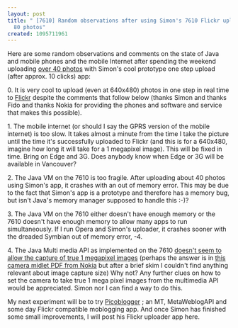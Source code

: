 ```yaml
---
layout: post
title: " [7610] Random observations after using Simon's 7610 Flickr uploader to upload
  80 photos"
created: 1095711961
---
```

<p>
Here are some random observations and comments on the state of Java and mobile phones and the mobile Internet after spending the weekend uploading <a href="http://www.flickr.com/photos/roland/tags/simonsflickruploader/">over 40 photos</a> with Simon's cool prototype one step upload (after approx. 10 clicks) app:
</p><p>
0. It is very cool to upload (even at 640x480) photos in one step in real time to <a href="http://flickr.com/">Flickr</a> despite the comments that follow below (thanks Simon and thanks Fido and thanks Nokia for providing the phones and software and service that makes this possible).
</p><p>
1. The mobile internet (or should I say the GPRS version of the mobile internet) is too slow.  It takes almost a minute from the time I take the picture until the time it's successfully uploaded to Flickr (and this is for a 640x480, imagine how long it will take for a 1 megapixel image).  This will be fixed in time. Bring on Edge and 3G. Does anybody know when Edge or 3G will be available in Vancouver?
</p><p>
2. The Java VM on the 7610 is too fragile.  After uploading about 40 photos using Simon's app, it crashes with an out of memory error.  This may be due to the fact that Simon's app is a prototype and therefore has a memory bug, but isn't Java's memory manager supposed to handle this :-)?
</p><p>
3. The Java VM on the 7610 either doesn't have enough memory or the 7610 doesn't have enough memory to allow many apps to run simultaneously. If I run Opera and Simon's uploader, it crashes sooner with the dreaded Symbian out of memory error, -4.
</p><p>
4. The Java Multi media API as implemented on the 7610 <a href="http://discussion.forum.nokia.com/forum/showthread.php?s=218e3037a5e405429a76c56a900bd92b&#38;threadid=18988&#38;highlight=%2Acapture+video%2A">doesn't seem to allow the capture of true 1 megapixel images</a> (perhaps the answer is in <a href="http://www.forum.nokia.com/ndsCookieBuilder?fileParamID=2778">this camera midlet PDF from Nokia</a> but after a brief skim I couldn't find anything relevant about image capture size) Why not? Any further clues on how to set the camera to take true 1 mega pixel images from the multimedia API  would be appreciated. Simon nor I can find a way to do this.
</p><p>
My next experiment will be to try <a href="http://www.picostation.com/">Picoblogger</a> ; an MT, MetaWeblogAPI  and some day Flickr compatible moblogging app. And once Simon has finished some small improvements, I will post his Flickr uploader app here.
</p>

